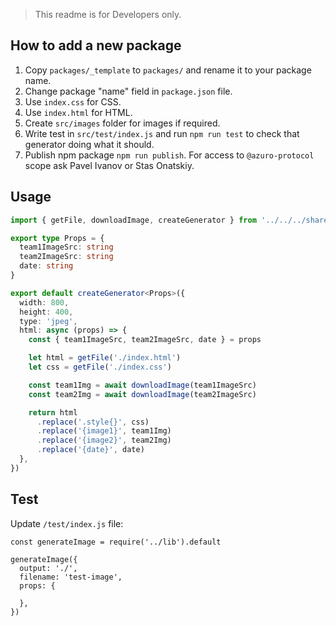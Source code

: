 > This readme is for Developers only.

## How to add a new package

1. Copy `packages/_template` to `packages/` and rename it to your package name.
2. Change package "name" field in `package.json` file.
3. Use `index.css` for CSS.
4. Use `index.html` for HTML.
5. Create `src/images` folder for images if required.
6. Write test in `src/test/index.js` and run `npm run test` to check that generator doing what it should.
7. Publish npm package `npm run publish`. For access to `@azuro-protocol` scope ask Pavel Ivanov or Stas Onatskiy.

## Usage

```typescript
import { getFile, downloadImage, createGenerator } from '../../../shared/utils'

export type Props = {
  team1ImageSrc: string
  team2ImageSrc: string
  date: string
}

export default createGenerator<Props>({
  width: 800,
  height: 400,
  type: 'jpeg',
  html: async (props) => {
    const { team1ImageSrc, team2ImageSrc, date } = props

    let html = getFile('./index.html')
    let css = getFile('./index.css')

    const team1Img = await downloadImage(team1ImageSrc)
    const team2Img = await downloadImage(team2ImageSrc)

    return html
      .replace('.style{}', css)
      .replace('{image1}', team1Img)
      .replace('{image2}', team2Img)
      .replace('{date}', date)
  },
})
```

## Test

Update `/test/index.js` file:

```
const generateImage = require('../lib').default

generateImage({
  output: './',
  filename: 'test-image',
  props: {

  },
})
```
